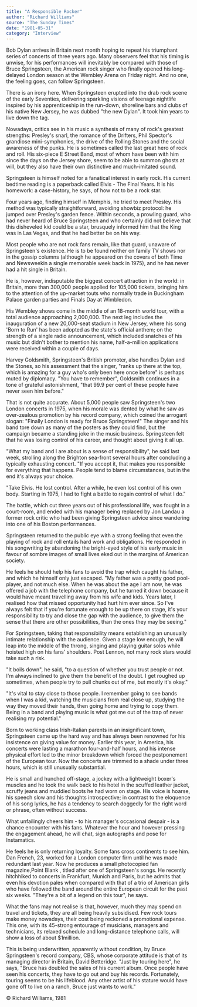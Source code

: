 ```yaml
---
title: "A Responsible Rocker"
author: "Richard Williams"
source: "The Sunday Times"
date: "1981-05-31"
category: "Interview"
---
```


Bob Dylan arrives in Britain next month hoping to repeat his triumphant series of concerts of three years ago. Many observers feel that his timing is unwise, for his performances will inevitably be compared with those of Bruce Springsteen, the American rock singer who finally opened his long-delayed London season at the Wembley Arena on Friday night. And no one, the feeling goes, can follow Springsteen.

There is an irony here. When Springsteen erupted into the drab rock scene of the early Seventies, delivering sparkling visions of teenage nightlife inspired by his apprenticeship in the run-down, shoreline bars and clubs of his native New Jersey, he was dubbed "the new Dylan". It took him years to live down the tag.

Nowadays, critics see in his music a synthesis of many of rock's greatest strengths: Presley's snarl, the romance of the Drifters, Phil Spector's grandiose mini-symphonies, the drive of the Rolling Stones and the social awareness of the punks. He is sometimes called the last great hero of rock and roll. His six-piece E Street Band, most of whom have been with him since the days on the Jersey shore, seem to be able to summon ghosts at will, but they also have their own distinctive and much-imitated sound.

Springsteen is himself noted for a fanatical interest in early rock. His current bedtime reading is a paperback called Elvis - The Final Years. It is his homework: a case-history, he says, of how not to be a rock star.

Four years ago, finding himself in Memphis, he tried to meet Presley. His method was typically straightforward, avoiding showbiz protocol: he jumped over Presley's garden fence. Within seconds, a prowling guard, who had never heard of Bruce Springsteen and who certainly did not believe that this disheveled kid could be a star, brusquely informed him that the King was in Las Vegas, and that he had better be on his way.

Most people who are not rock fans remain, like that guard, unaware of Springsteen's existence. He is to be found neither on family TV shows nor in the gossip columns (although he appeared on the covers of both Time and Newsweekin a single memorable week back in 1975), and he has never had a hit single in Britain.

He is, however, indisputable the biggest concert attraction in the world: in Britain, more than 300,000 people applied for 105,000 tickets, bringing him to the attention of the up-market touts who normally trade in Buckingham Palace garden parties and Finals Day at Wimbledon.

His Wembley shows come in the middle of an 18-month world tour, with a total audience approaching 2,000,000. The next leg includes the inauguration of a new 20,000-seat stadium in New Jersey, where his song 'Born to Run' has been adopted as the state's official anthem; on the strength of a single radio announcement, which included snatches of his music but didn't bother to mention his name, half-a-million applications were received within a couple of days.

Harvey Goldsmith, Springsteen's British promoter, also handles Dylan and the Stones, so his assessment that the singer, "ranks up there at the top, which is amazing for a guy who's only been here once before" is perhaps muted by diplomacy. "You have to remember", Goldsmith continues in a tone of grateful astonishment, "that 99.9 per cent of these people have never seen him before."

That is not quite accurate. About 5,000 people saw Springsteen's two London concerts in 1975, when his morale was dented by what he saw as over-zealous promotion by his record company, which coined the arrogant slogan: "Finally London is ready for Bruce Springsteen!" The singer and his band tore down as many of the posters as they could find, but the campaign became a standing joke in the music business. Springsteen felt that he was losing control of his career, and thought about giving it all up.

"What my band and I are about is a sense of responsibility", he said last week, strolling along the Brighton sea-front several hours after concluding a typically exhausting concert. "If you accept it, that makes you responsible for everything that happens. People tend to blame circumstances, but in the end it's always your choice.

"Take Elvis. He lost control. After a while, he even lost control of his own body. Starting in 1975, I had to fight a battle to regain control of what I do."

The battle, which cut three years out of his professional life, was fought in a court-room, and ended with his manager being replaced by Jon Landau a former rock critic who had been giving Springsteen advice since wandering into one of his Boston performances.

Springsteen returned to the public eye with a strong feeling that even the playing of rock and roll entails hard work and obligations. He responded in his songwriting by abandoning the bright-eyed style of his early music in favour of sombre images of small lives eked out in the margins of American society.

He feels he should help his fans to avoid the trap which caught his father, and which he himself only just escaped. "My father was a pretty good pool- player, and not much else. When he was about the age I am now, he was offered a job with the telephone company, but he turned it down because it would have meant travelling away from his wife and kids. Years later, I realised how that missed opportunity had hurt him ever since. So I've always felt that if you're fortunate enough to be up there on stage, it's your responsibility to try and close the gap with the audience, to give them the sense that there are other possibilities, than the ones they may be seeing."

For Springsteen, taking that responsibility means establishing an unusually intimate relationship with the audience. Given a stage low enough, he will leap into the middle of the throng, singing and playing guitar solos while hoisted high on his fans' shoulders. Post Lennon, not many rock stars would take such a risk.

"It boils down", he said, "to a question of whether you trust people or not. I'm always inclined to give them the benefit of the doubt. I get roughed up sometimes, when people try to pull chunks out of me, but mostly it's okay."

"It's vital to stay close to those people. I remember going to see bands when I was a kid, watching the musicians from real close up, studying the way they moved their hands, then going home and trying to copy them. Being in a band and playing music is what got me out of the trap of never realising my potential."

Born to working class Irish-Italian parents in an insignificant town, Springsteen came up the hard way and has always been renowned for his insistence on giving value for money. Earlier this year, in America, his concerts were lasting a marathon four-and-half hours, and his intense physical effort led to the minor breakdown which forced the postponement of the European tour. Now the concerts are trimmed to a shade under three hours, which is still unusually substantial.

He is small and hunched off-stage, a jockey with a lightweight boxer's muscles and he took the walk back to his hotel in the scuffed leather jacket, scruffy jeans and muddied boots he had worn on stage. His voice is hoarse, his speech slow and his thoughts introspective; in contrast to the eloquence of his song lyrics, he has a tendency to search doggedly for the right word or phrase, often without success.

What unfailingly cheers him - to his manager's occasional despair - is a chance encounter with his fans. Whatever the hour and however pressing the engagement ahead, he will chat, sign autographs and pose for Instamatics.

He feels he is only returning loyalty. Some fans cross continents to see him. Dan French, 23, worked for a London computer firm until he was made redundant last year. Now he produces a small photocopied fan magazine,Point Blank , titled after one of Springsteen's songs. He recently hitchhiked to concerts in Frankfurt, Munich and Paris, but he admits that even his devotion pales when compared with that of a trio of American girls who have followed the band around the entire European circuit for the past six weeks. "They're a bit of a legend on this tour", he says.

What the fans may not realise is that, however, much they may spend on travel and tickets, they are all being heavily subsidised. Few rock tours make money nowadays, their cost being reckoned a promotional expense. This one, with its 45-strong entourage of musicians, managers and technicians, its relaxed schedule and long-distance telephone calls, will show a loss of about $1million.

This is being underwritten, apparently without condition, by Bruce Springsteen's record company, CBS, whose corporate attitude is that of its managing director in Britain, David Betteridge. "Just by touring here", he says, "Bruce has doubled the sales of his current album. Once people have seen his concerts, they have to go out and buy his records. Fortunately, touring seems to be his lifeblood. Any other artist of his stature would have gone off to live on a ranch, Bruce just wants to work."

© Richard Williams, 1981